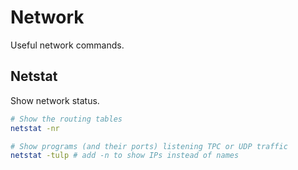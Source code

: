 # Network

Useful network commands.

## Netstat

Show network status.

```bash
# Show the routing tables
netstat -nr

# Show programs (and their ports) listening TPC or UDP traffic
netstat -tulp # add -n to show IPs instead of names
```
